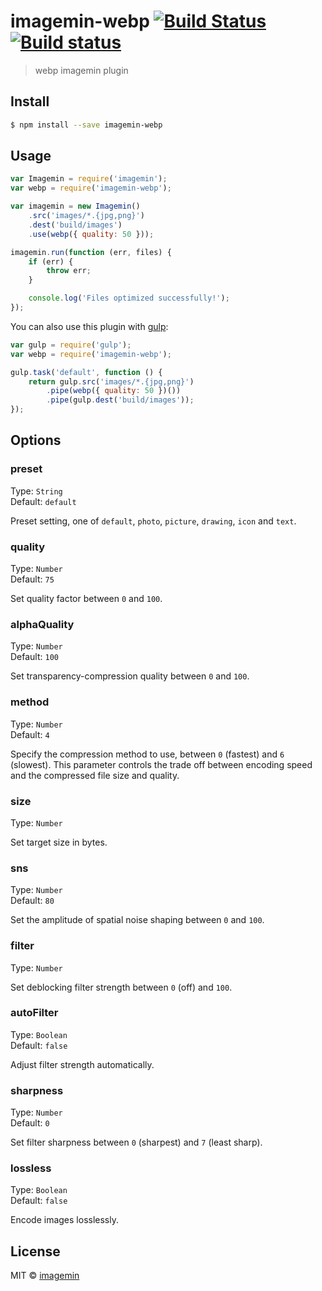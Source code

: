# imagemin-webp [![Build Status](http://img.shields.io/travis/imagemin/imagemin-webp.svg?style=flat)](https://travis-ci.org/imagemin/imagemin-webp) [![Build status](https://ci.appveyor.com/api/projects/status/erd3nf73djfm4gjp)](https://ci.appveyor.com/project/ShinnosukeWatanabe/imagemin-webp)

> webp imagemin plugin


## Install

```sh
$ npm install --save imagemin-webp
```


## Usage

```js
var Imagemin = require('imagemin');
var webp = require('imagemin-webp');

var imagemin = new Imagemin()
	.src('images/*.{jpg,png}')
	.dest('build/images')
	.use(webp({ quality: 50 }));

imagemin.run(function (err, files) {
	if (err) {
		throw err;
	}

	console.log('Files optimized successfully!');
});
```

You can also use this plugin with [gulp](http://gulpjs.com):

```js
var gulp = require('gulp');
var webp = require('imagemin-webp');

gulp.task('default', function () {
	return gulp.src('images/*.{jpg,png}')
		.pipe(webp({ quality: 50 })())
		.pipe(gulp.dest('build/images'));
});
```


## Options

### preset

Type: `String`  
Default: `default`

Preset setting, one of `default`, `photo`, `picture`, `drawing`, `icon` and `text`.

### quality

Type: `Number`  
Default: `75`

Set quality factor between `0` and `100`.

### alphaQuality

Type: `Number`  
Default: `100`

Set transparency-compression quality between `0` and `100`.

### method

Type: `Number`  
Default: `4`

Specify the compression method to use, between `0` (fastest) and `6` (slowest). This parameter controls the trade off between encoding speed and the compressed file size and quality.

### size

Type: `Number`  

Set target size in bytes.

### sns

Type: `Number`  
Default: `80`

Set the amplitude of spatial noise shaping between `0` and `100`.

### filter

Type: `Number`  

Set deblocking filter strength between `0` (off) and `100`.

### autoFilter

Type: `Boolean`  
Default: `false`  

Adjust filter strength automatically.

### sharpness

Type: `Number`  
Default: `0`

Set filter sharpness between `0` (sharpest) and `7` (least sharp).

### lossless

Type: `Boolean`  
Default: `false`

Encode images losslessly.


## License

MIT © [imagemin](https://github.com/imagemin)

